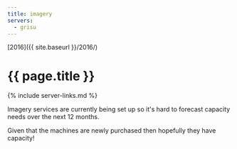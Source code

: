 ```yaml
---
title: imagery
servers:
  - grisu
---
```


[2016]({{ site.baseurl }}/2016/)

# {{ page.title }}

{% include server-links.md %}

Imagery services are currently being set up so it's hard to forecast capacity needs over the next 12 months.

Given that the machines are newly purchased then hopefully they have capacity!
